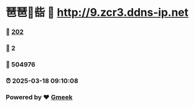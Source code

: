 # 琶琶🔭啙 :link: http://9.zcr3.ddns-ip.net 
### :page_facing_up: [202](http://9.zcr3.ddns-ip.net/tag.html) 
### :speech_balloon: 2 
### :hibiscus: 504976 
### :alarm_clock: 2025-03-18 09:10:08 
### Powered by :heart: [Gmeek](https://github.com/Meekdai/Gmeek)
